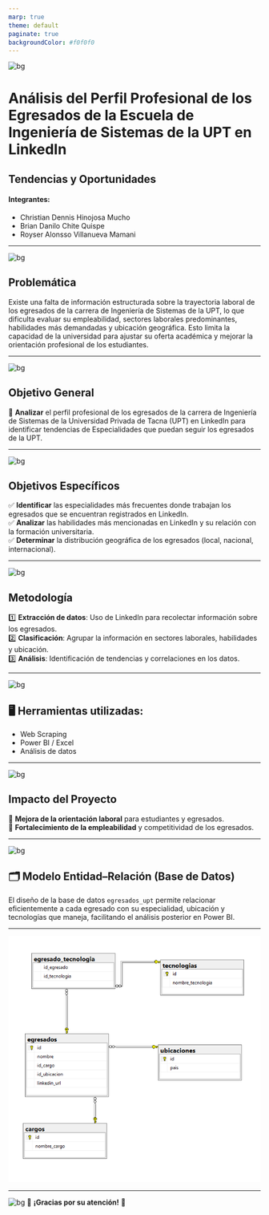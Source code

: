 ```yaml
---
marp: true
theme: default
paginate: true
backgroundColor: #f0f0f0
---
```


<!-- Primera diapositiva (Portada) -->
![bg](https://i.pinimg.com/1200x/43/e3/cc/43e3ccc91a962995f99b42ecd6131677.jpg)
# **Análisis del Perfil Profesional de los Egresados de la Escuela de Ingeniería de Sistemas de la UPT en LinkedIn**  
## **Tendencias y Oportunidades**

#### Integrantes:
 - Christian Dennis Hinojosa Mucho
 - Brian Danilo Chite Quispe
 - Royser Alonsso Villanueva Mamani

---
<!-- Segunda diapositiva (Portada) -->
![bg](https://i.pinimg.com/1200x/43/e3/cc/43e3ccc91a962995f99b42ecd6131677.jpg)
## **Problemática**
Existe una falta de información estructurada sobre la trayectoria laboral de los egresados de la carrera de Ingeniería de Sistemas de la UPT, lo que dificulta evaluar su empleabilidad, sectores laborales predominantes, habilidades más demandadas y ubicación geográfica. Esto limita la capacidad de la universidad para ajustar su oferta académica y mejorar la orientación profesional de los estudiantes.



---
<!-- Tercera diapositiva -->
![bg](https://i.pinimg.com/1200x/43/e3/cc/43e3ccc91a962995f99b42ecd6131677.jpg)

## **Objetivo General**  
📌 **Analizar** el perfil profesional de los egresados de la carrera de Ingeniería de Sistemas de la Universidad Privada de Tacna (UPT) en LinkedIn para identificar tendencias de Especialidades que puedan seguir los egresados de la UPT. 

---
<!-- Cuarta diapositiva -->
![bg](https://i.pinimg.com/1200x/43/e3/cc/43e3ccc91a962995f99b42ecd6131677.jpg)
## **Objetivos Específicos**  
✅ **Identificar** las especialidades más frecuentes donde trabajan los egresados que se encuentran registrados en LinkedIn.  
✅ **Analizar** las habilidades más mencionadas en LinkedIn y su relación con la formación universitaria.  
✅ **Determinar** la distribución geográfica de los egresados (local, nacional, internacional).  


---
<!-- Quinta diapositiva -->
![bg](https://i.pinimg.com/1200x/43/e3/cc/43e3ccc91a962995f99b42ecd6131677.jpg)
## **Metodología**  
1️⃣ **Extracción de datos**: Uso de LinkedIn para recolectar información sobre los egresados.  
2️⃣ **Clasificación**: Agrupar la información en sectores laborales, habilidades y ubicación.  
3️⃣ **Análisis**: Identificación de tendencias y correlaciones en los datos.  


---
<!-- Quinta diapositiva -->
![bg](https://i.pinimg.com/1200x/43/e3/cc/43e3ccc91a962995f99b42ecd6131677.jpg)
## 🖥️ **Herramientas utilizadas:**  
- Web Scraping  
- Power BI / Excel  
- Análisis de datos 

---
<!-- Sexta diapositiva -->
![bg](https://i.pinimg.com/1200x/43/e3/cc/43e3ccc91a962995f99b42ecd6131677.jpg)
## **Impacto del Proyecto**  
🌟 **Mejora de la orientación laboral** para estudiantes y egresados.  
🎯 **Fortalecimiento de la empleabilidad** y competitividad de los egresados.  

---

![bg](https://i.pinimg.com/1200x/43/e3/cc/43e3ccc91a962995f99b42ecd6131677.jpg)
## 🗂️ Modelo Entidad–Relación (Base de Datos)

El diseño de la base de datos `egresados_upt` permite relacionar eficientemente a cada egresado con su especialidad, ubicación y tecnologías que maneja, facilitando el análisis posterior en Power BI.

---

![Modelo ER](./media/bd.png)

---

<!-- Septima diapositiva -->
![bg](https://i.pinimg.com/1200x/43/e3/cc/43e3ccc91a962995f99b42ecd6131677.jpg)
📌 **¡Gracias por su atención!** 🙌  

